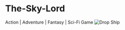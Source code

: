 # The-Sky-Lord
Action | Adventure | Fantasy | Sci-Fi Game
![Drop Ship](https://user-images.githubusercontent.com/75623749/232967655-e8840cc2-96fc-4c55-8884-538d7980a857.png)
